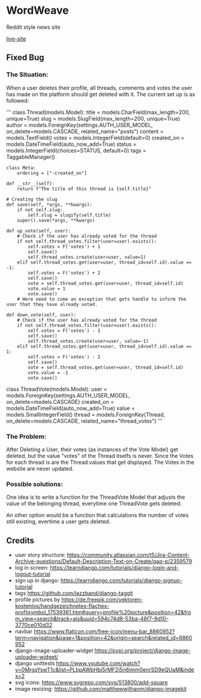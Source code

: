 # WordWeave
Reddit style news site

[live-site](https://word-weave-eb35426ae0cb.herokuapp.com/)

## Fixed Bug
### The Situation:
When a user deletes their profile, all threads, comments and votes the user has made on the platform should get deleted with it. 
The current set up is as followed:

'''
class Thread(models.Model):
    title = models.CharField(max_length=200, unique=True)
    slug = models.SlugField(max_length=200, unique=True)
    author = models.ForeignKey(settings.AUTH_USER_MODEL,
        on_delete=models.CASCADE, related_name="posts")
    content = models.TextField()
    votes = models.IntegerField(default=0)
    created_on = models.DateTimeField(auto_now_add=True)
    status = models.IntegerField(choices=STATUS, default=0)
    tags = TaggableManager()

    class Meta:
        ordering = ["-created_on"]

    def __str__(self):
        return f"The title of this thread is {self.title}"

    # Creating the slug
    def save(self, *args, **kwargs):
        if not self.slug:
            self.slug = slugify(self.title)
        super().save(*args, **kwargs)

    def up_vote(self, user):
        # Check if the user has already voted for the thread
        if not self.thread_votes.filter(user=user).exists():
            self.votes = F('votes') + 1
            self.save()
            self.thread_votes.create(user=user, value=1)
        elif self.thread_votes.get(user=user, thread_id=self.id).value == -1:
            self.votes = F('votes') + 2
            self.save()
            vote = self.thread_votes.get(user=user, thread_id=self.id)
            vote.value = 1
            vote.save()
        # Here need to come an exception that gets handle to inform the user that they have already voted.

    def down_vote(self, user):
        # Check if the user has already voted for the thread
        if not self.thread_votes.filter(user=user).exists():
            self.votes = F('votes') - 1
            self.save()
            self.thread_votes.create(user=user, value=-1)
        elif self.thread_votes.get(user=user, thread_id=self.id).value == 1:
            self.votes = F('votes') - 2
            self.save()
            vote = self.thread_votes.get(user=user, thread_id=self.id)
            vote.value = -1
            vote.save()

class ThreadVote(models.Model):
    user = models.ForeignKey(settings.AUTH_USER_MODEL, on_delete=models.CASCADE)
    created_on = models.DateTimeField(auto_now_add=True)
    value = models.SmallIntegerField()
    thread = models.ForeignKey(Thread, on_delete=models.CASCADE, related_name="thread_votes")
'''
### The Problem:
After Deleting a User, their votes (as instances of the Vote Model) get deleted, but the value "votes" of the Thread itselfs is never. Since the Votes for each thread is are the Thread.values that get displayed. The Votes in the website are never updated.

### Possible solutions:
One idea is to write a function for the ThreadVote Model that adjusts the value of the belonging thread, everytime one ThreadVote gets deleted.

An other option would be a function that calculations the number of votes still existing, evertime a user gets deleted.


## Credits
* user story structure: https://community.atlassian.com/t5/Jira-Content-Archive-questions/Default-Description-Text-on-Create/qaq-p/2359579
* log in screen: https://learndjango.com/tutorials/django-login-and-logout-tutorial
* sign up in django: https://learndjango.com/tutorials/django-signup-tutorial
* tags https://github.com/jazzband/django-taggit
* profile pictures by https://de.freepik.com/vektoren-kostenlos/handgezeichnetes-flaches-profilsymbol_17539361.htm#query=profile%20picture&position=42&from_view=search&track=ais&uuid=594c74d8-53ba-48f7-9d10-3770ce010d32
* navbar https://www.flaticon.com/free-icon/menu-bar_8860952?term=navigation&page=1&position=42&origin=search&related_id=8860952
* django-image-uploader-widget https://pypi.org/project/django-image-uploader-widget/
* django unittests https://www.youtube.com/watch?v=0MrgsYswT1c&list=PLbpAWbHbi5rMF2j5n6imm0enrSD9eQUaM&index=2
* svg icons: https://www.svgrepo.com/svg/513800/add-square
* image resizing: https://github.com/matthewwithanm/django-imagekit
